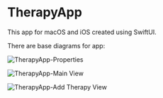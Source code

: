 # TherapyApp

This app for macOS and iOS created using SwiftUI.

There are base diagrams for app:

![TherapyApp-Properties](https://user-images.githubusercontent.com/14890867/100243885-53e10d80-2f71-11eb-9b40-06350fcc5147.png)

![TherapyApp-Main View](https://user-images.githubusercontent.com/14890867/100243883-53487700-2f71-11eb-8339-b8b08bae5885.png)

![TherapyApp-Add Therapy View](https://user-images.githubusercontent.com/14890867/100243873-50e61d00-2f71-11eb-8f37-37401818eb5f.png)


